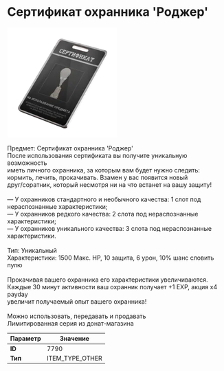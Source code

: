 # Сертификат охранника 'Роджер'

![Item Image](../img/7790.webp?raw=true)

Предмет: Сертификат охранника 'Роджер'<br>После использования сертификата вы получите уникальную возможность<br>иметь личного охранника, за которым вам будет нужно следить:<br>кормить, лечить, прокачивать. Взамен у вас появится новый <br>друг/соратник, который несмотря ни на что встанет на вашу защиту!<br><br>— У охранников стандартного и необычного качества: 1 слот под нераспознанные характеристики;<br>— У охранников редкого качества: 2 слота под нераспознанные характеристики;<br>— У охранников уникального качества: 3 слота под нераспознанные характеристики.<br><br>Тип: Уникальный<br>Характеристики: 1500 Макс. HP, 10 защита, 6 урон, 10% шанс словить пулю<br><br>Прокачивая вашего охранника его характеристики увеличиваются.<br>Каждые 30 минут активности ваш охранник получает +1 EXP, акция x4 payday<br>увеличит получаемый опыт вашего охранника!<br><br>Можно использовать, передавать и продавать<br>Лимитированная серия из донат-магазина


| Параметр | Значение |
|----------|----------|
| **ID** | 7790 |
| **Тип** | ITEM_TYPE_OTHER |

